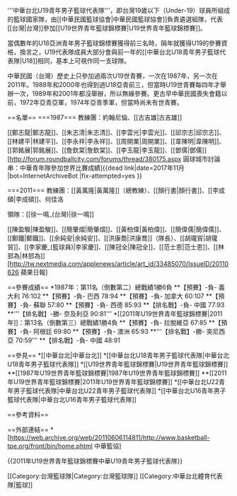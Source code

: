 '''中華台北U19青年男子籃球代表隊'''，即台灣19歲以下（Under-19）球員所組成的籃球國家隊，由[[中華民國籃球協會|中華民國籃球協會]]負責遴選組隊，代表[[台灣|台灣]]參加[[U19世界青年籃球錦標賽|U19世界青年籃球錦標賽]]。

當偶數年的U18亞洲青年男子籃球錦標賽獲得前三名時，隔年就獲得U19的參賽資格，換言之，U19代表隊成員大部分會與前一年的[[中華台北U18青年男子籃球代表隊|U18]]相同，基本上可視作同一支球隊。

中華民國（台灣）歷史上只參加過兩次U19世青賽，一次在1987年，另一次在2011年。1988年和2000年也得到過U18亞青前三，但當時U19世青賽每四年才舉辦一次，1989年和2001年都沒舉辦，所以無緣參賽。更古早中華民國喪失會籍以前，1972年亞青亞軍，1974年亞青季軍，但當時尚未有世青賽。

==名單==
===1987===
教練團：約翰尼倫、[[古吉雄|古吉雄]]

[[鄭志龍|鄭志龍]]、[[朱志清|朱志清]]、[[李雲光|李雲光]]、[[邱宗志|邱宗志]]、[[林建平|林建平]]、[[李永祥|李永祥]]、[[周開業|周開業]]、[[韋陳明|韋陳明]]、[[郭銘展|郭銘展]]、[[詹欽棠|詹欽棠]]、[[李玉龍|李玉龍]]、[[鄧儒|鄧儒]]<ref name="roundcity">[http://forum.roundballcity.com/forums/thread/380175.aspx 圓球城市討論串：中華青年隊參加世界比賽成績]{{dead link|date=2017年11月 |bot=InternetArchiveBot |fix-attempted=yes }}</ref>

===2011===
教練團：[[黃萬隆|黃萬隆]]（總教練）、[[顏行書|顏行書]]、[[李成碩|李成碩]]、何佳洛

領隊：[[徐一鳴_(台灣)|徐一鳴]]

[[陳盈駿|陳盈駿]]、[[簡肇熠|簡肇熠]]、[[黃柏偉|黃柏偉]]、[[簡偉儒|簡偉儒]]、[[鄭鐵|鄭鐵]]、[[余純安|余純安]]、[[洪康喬|洪康喬]]（隊長）、[[胡瓏貿|胡瓏貿]]、[[李家慶_(籃球員)|李家慶]]、[[陳冠全|陳冠全]]、[[范士恩|范士恩]]、[[林郅為|林郅為]]<ref>[http://tw.nextmedia.com/applenews/article/art_id/33485070/IssueID/20110626 蘋果日報]</ref>

==參賽成績==
*1987年：第11名（倒數第二）總戰績1勝6負 <ref name="roundcity" />
**【預賽】-負- 義大利 76:102
**【預賽】-負- 巴西 78:94
**【預賽】-負- 加拿大 60:107
**【預賽】-負- 蘇聯 57:80
**【預賽】-負- 西德 85:93
**【排名戰】-負- 中國 77:93
**'''【排名戰】-勝- 奈及利亞 90:81'''
*[[2011年U19世界青年籃球錦標賽|2011年]]：第13名（倒數第三）總戰績1勝4負
**【預賽】-負- 拉脫維亞 67:85
**【預賽】-負- 阿根廷 69:80
**【預賽】-負- 澳洲 65:93
**'''【排名戰】-勝- 突尼西亞 70:59'''
**【排名戰】-負- 中國 48:91

==參見==
*[[中華台北|中華台北]]
*[[中華台北U18青年男子籃球代表隊|中華台北U18青年男子籃球代表隊]]
*[[U19世界青年籃球錦標賽|U19世界青年籃球錦標賽]]
**[[1987年U19世界青年籃球錦標賽|1987年U19世界青年籃球錦標賽]]
**[[2011年U19世界青年籃球錦標賽|2011年U19世界青年籃球錦標賽]]
*[[中華台北U22青年男子籃球代表隊|中華台北U22青年男子籃球代表隊]]
*[[中華台北U16青年男子籃球代表隊|中華台北U16青年男子籃球代表隊]]

==參考資料==
<references/>

==外部連結==
*[https://web.archive.org/web/20110606114811/http://www.basketball-tpe.org/front/bin/home.phtml 中華籃協]



{{2011年U19世界青年籃球錦標賽中華U19青年男子籃球代表隊}}





[[Category:台灣籃球隊|Category:台灣籃球隊]]
[[Category:中華台北體育代表隊|籃球]]